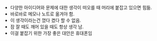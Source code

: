 * 다양한 아이디어와 문제에 대한 생각이 떠오를 때 머리에 붙잡고 있으면 힘듦.
* 바로바로 메모나 노트로 옮겨야 함.
* 이 생각이라는건 껐다 켰다 할 수 없음.
* 잠 잘 때도 깨어 있을 때도 항상 생각 남.
* 이걸 붙잡기 위한 가장 좋은 대안은 휴대폰임